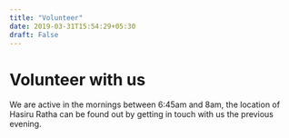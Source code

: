 ```yaml
---
title: "Volunteer"
date: 2019-03-31T15:54:29+05:30
draft: False 
---
```


Volunteer with us
=====

We are active in the mornings between 6:45am and 8am, the location of Hasiru
Ratha can be found out by getting in touch with us the previous evening. 


